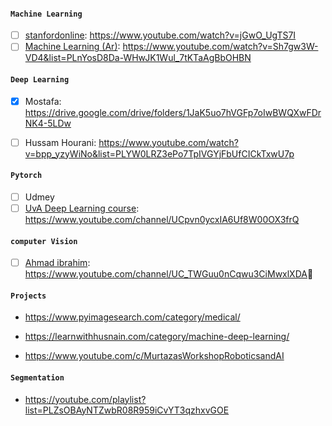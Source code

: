 #### `Machine Learning` 
- [ ] <ins>stanfordonline</ins>: https://www.youtube.com/watch?v=jGwO_UgTS7I 
- [ ] <ins>Machine Learning (Ar)</ins>: https://www.youtube.com/watch?v=Sh7gw3W-VD4&list=PLnYosD8Da-WHwJK1Wul_7tKTaAgBbOHBN

#### `Deep Learning`
- [x]  Mostafa: https://drive.google.com/drive/folders/1JaK5uo7hVGFp7oIwBWQXwFDrNK4-5LDw
- [ ]  Hussam Hourani: https://www.youtube.com/watch?v=bpp_yzyWiNo&list=PLYW0LRZ3ePo7TpIVGYjFbUfCICkTxwU7p


#### `Pytorch`
- [ ] Udmey
- [ ] <ins>UvA Deep Learning course</ins>: https://www.youtube.com/channel/UCpvn0ycxIA6Uf8W00OX3frQ

#### `computer Vision`
 - [ ] <ins>Ahmad ibrahim</ins>: https://www.youtube.com/channel/UC_TWGuu0nCqwu3CiMwxlXDA ِ 

#### `Projects`
- https://www.pyimagesearch.com/category/medical/

- https://learnwithhusnain.com/category/machine-deep-learning/

- https://www.youtube.com/c/MurtazasWorkshopRoboticsandAI

#### `Segmentation`
- https://youtube.com/playlist?list=PLZsOBAyNTZwbR08R959iCvYT3qzhxvGOE
